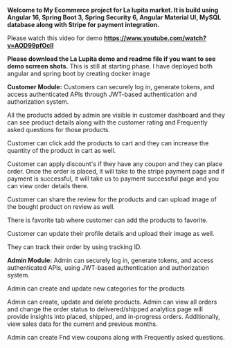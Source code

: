 **Welcome to My Ecommerce project for La lupita market. It is build using Angular 16, Spring Boot 3, Spring Security 6, Angular Material UI,  MySQL database along with Stripe for payment integration.**

Please watch this video for demo **https://www.youtube.com/watch?v=AOD99pfOclI**

**Please download the La Lupita demo and readme file if you want to see demo scrreen shots.** This is still at starting phase. I have deployed both angular and spring boot by creating docker image

**Customer Module:**
 Customers can securely log in, generate tokens, and access authenticated APIs through JWT-based authentication and authorization system.

All the products added by admin are visible in customer dashboard and they can see product details along with the customer rating and Frequently asked questions for those products.

Customer can click add the products to cart and they can increase the quantity of the product in cart as well.

Customer can apply discount's if they have any coupon and they can place order. Once the order is placed, it will take to the stripe payment page and if payment is successful, it will take us to payment successful page and you can view order details there.

Customer can share the review for the products and can upload image of the bought product on review as well.

There is favorite tab where customer can add the products to favorite.

Customer can update their profile details and upload their image as well.

They can track their order by using tracking ID.

**Admin Module:**
Admin can securely log in, generate tokens, and access authenticated APIs, using JWT-based authentication and authorization system.

Admin can create and update new categories for the products

Admin can create, update and delete products.
Admin can view all orders and change the order status to delivered/shipped 
analytics page will provide insights into placed, shipped, and in-progress orders. Additionally, view sales data for the current and previous months.

Admin can create Fnd view coupons along with Frequently asked questions.

